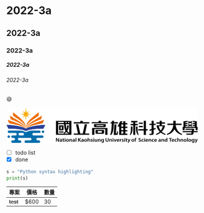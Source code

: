# 2022-3a
## 2022-3a
### 2022-3a
##### 2022-3a
###### 2022-3a

😄

![NKUST](nkust.png)

- [ ] todo list
- [x] done
```python
s = "Python syntax highlighting"
print(s)
```

| 專案        | 價格   |  數量  |
| --------   |  -------- | -------- |
|~~test~~        |$600     |30|
